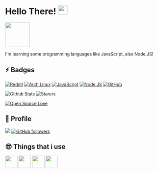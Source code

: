 # Hello There! <img src="https://raw.githubusercontent.com/aemmadi/aemmadi/master/wave.gif" width="30px">
<img src="https://media1.tenor.com/images/467d353f7e2d43563ce13fddbb213709/tenor.gif?itemid=12136175" width="80">

I'm learning some programming languages like JavaScript, also Node.JS!


## ⚡ Badges

[![Reddit](https://img.shields.io/badge/Reddit-FF4500?style=for-the-badge&logo=reddit&logoColor=white)](https://reddit.com/u/FrXsyN)
[![Arch Linux](https://img.shields.io/badge/Arch_Linux-1793D1?style=for-the-badge&logo=arch-linux&logoColor=white)](https://archlinux.org/)
[![JavaScript](https://img.shields.io/badge/JavaScript-F7DF1E?style=for-the-badge&logo=javascript&logoColor=black)](https://www.javascript.com/)
[![Node.JS](https://img.shields.io/badge/Node.js-43853D?style=for-the-badge&logo=node.js&logoColor=white)](https://nodejs.org/en/)
[![GitHub](https://img.shields.io/badge/GitHub-100000?style=for-the-badge&logo=github&logoColor=white)](https://github.com/norkz)

![Github Stats](https://github-readme-stats.vercel.app/api?username=norkz&count_private=true&show_icons=true&include_all_commits=true&theme=dracula)
![Starers](https://github-readme-stats.vercel.app/api/top-langs/?username=norkz&theme=blue-green)

[![Open Source Love](https://badges.frapsoft.com/os/v1/open-source.svg?v=103)](https://github.com/norkz?tab=repositories/)

## 🌟 Profile


![](https://komarev.com/ghpvc/?username=norkz&color=blue)
[![GitHub followers](https://img.shields.io/github/followers/Norkz.svg?style=social&label=Follow&maxAge=2592000)](https://github.com/norkz?tab=followers)

## 😎 Things that i use

<a href="https://https://code.visualstudio.com/"><img src="https://upload.wikimedia.org/wikipedia/commons/thumb/9/9a/Visual_Studio_Code_1.35_icon.svg/1200px-Visual_Studio_Code_1.35_icon.svg.png" width="40"></a> <a href="https://www.jetbrains.com/en-us/webstorm/"><img src="https://resources.jetbrains.com/storage/products/webstorm/img/meta/webstorm_logo_300x300.png" width="40"></a> <a href="https://discord.com/"><img src="https://cdn3.iconfinder.com/data/icons/popular-services-brands-vol-2/512/discord-512.png" width="40"></a> <a href="https://reddit.com/u/FrXsyN"><img src="https://logodownload.org/wp-content/uploads/2018/02/reddit-logo-16.png" width="40"></a>
